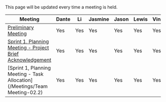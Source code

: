 This page will be updated every time a meeting is held.

|Meeting|Dante|Li|Jasmine|Jason|Lewis|Vincent|
|------------------------|-----|---|-------|-----|-----|-------|
|[Preliminary Meeting](/Meetings/Team-Meeting-01)|Yes|Yes|Yes|Yes|Yes|Yes|
|[Sprint 1, Planning Meeting - Project Brief Acknowledgement](/Meetings/Team-Meeting-02.1)|Yes|Yes|Yes|Yes|Yes|Yes|
|[Sprint 1, Planning Meeting - Task Allocation](/Meetings/Team Meeting-02.2)|Yes|Yes|Yes|Yes|Yes|Yes|